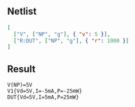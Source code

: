 ## Netlist

```json
[
  ["V", ["NP", "g"], { "v": 5 }],
  ["R:DUT", ["NP", "g"], { "r": 1000 }]
]
```

## Result

```text
V(NP)=5V
V1{Vd=5V,I=-5mA,P=-25mW}
DUT{Vd=5V,I=5mA,P=25mW}
```
